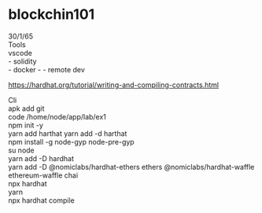 # blockchin101
30/1/65 <br >
Tools <br >
    vscode  <br >
    - solidity <br >
    - docker -
    - remote dev <br >

https://hardhat.org/tutorial/writing-and-compiling-contracts.html <br >

Cli <br >
    apk add git <br >
    code /home/node/app/lab/ex1 <br >
    npm init -y <br >
    yarn add harthat 
    yarn add -d harthat <br >
    npm install -g node-gyp node-pre-gyp <br >
    su node <br >
    yarn add -D hardhat <br >
    yarn add -D @nomiclabs/hardhat-ethers ethers @nomiclabs/hardhat-waffle ethereum-waffle chai <br >
    npx hardhat <br >
    yarn <br >
    npx hardhat compile <br >
